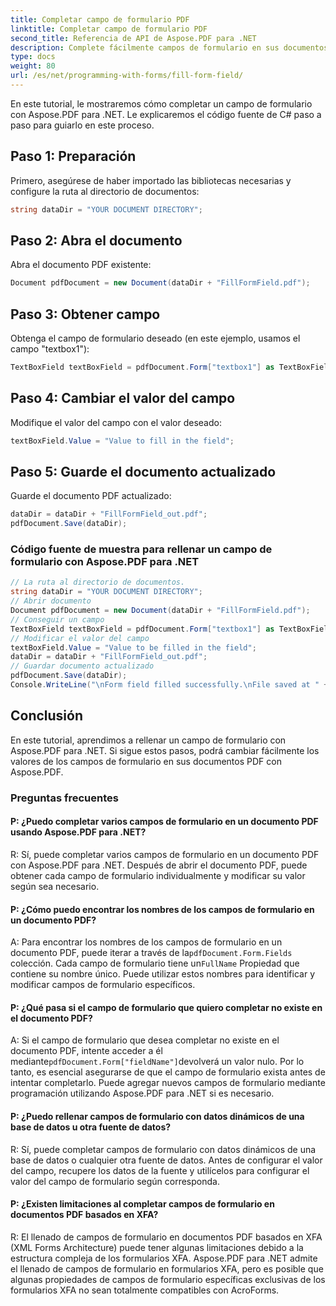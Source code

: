 ```yaml
---
title: Completar campo de formulario PDF
linktitle: Completar campo de formulario PDF
second_title: Referencia de API de Aspose.PDF para .NET
description: Complete fácilmente campos de formulario en sus documentos PDF utilizando Aspose.PDF para .NET.
type: docs
weight: 80
url: /es/net/programming-with-forms/fill-form-field/
---
```

En este tutorial, le mostraremos cómo completar un campo de formulario con Aspose.PDF para .NET. Le explicaremos el código fuente de C# paso a paso para guiarlo en este proceso.

## Paso 1: Preparación

Primero, asegúrese de haber importado las bibliotecas necesarias y configure la ruta al directorio de documentos:

```csharp
string dataDir = "YOUR DOCUMENT DIRECTORY";
```

## Paso 2: Abra el documento

Abra el documento PDF existente:

```csharp
Document pdfDocument = new Document(dataDir + "FillFormField.pdf");
```

## Paso 3: Obtener campo

Obtenga el campo de formulario deseado (en este ejemplo, usamos el campo "textbox1"):

```csharp
TextBoxField textBoxField = pdfDocument.Form["textbox1"] as TextBoxField;
```

## Paso 4: Cambiar el valor del campo

Modifique el valor del campo con el valor deseado:

```csharp
textBoxField.Value = "Value to fill in the field";
```

## Paso 5: Guarde el documento actualizado

Guarde el documento PDF actualizado:

```csharp
dataDir = dataDir + "FillFormField_out.pdf";
pdfDocument.Save(dataDir);
```

### Código fuente de muestra para rellenar un campo de formulario con Aspose.PDF para .NET 
```csharp
// La ruta al directorio de documentos.
string dataDir = "YOUR DOCUMENT DIRECTORY";
// Abrir documento
Document pdfDocument = new Document(dataDir + "FillFormField.pdf");
// Conseguir un campo
TextBoxField textBoxField = pdfDocument.Form["textbox1"] as TextBoxField;
// Modificar el valor del campo
textBoxField.Value = "Value to be filled in the field";
dataDir = dataDir + "FillFormField_out.pdf";
// Guardar documento actualizado
pdfDocument.Save(dataDir);
Console.WriteLine("\nForm field filled successfully.\nFile saved at " + dataDir);
```

## Conclusión

En este tutorial, aprendimos a rellenar un campo de formulario con Aspose.PDF para .NET. Si sigue estos pasos, podrá cambiar fácilmente los valores de los campos de formulario en sus documentos PDF con Aspose.PDF.

### Preguntas frecuentes

#### P: ¿Puedo completar varios campos de formulario en un documento PDF usando Aspose.PDF para .NET?

R: Sí, puede completar varios campos de formulario en un documento PDF con Aspose.PDF para .NET. Después de abrir el documento PDF, puede obtener cada campo de formulario individualmente y modificar su valor según sea necesario.

#### P: ¿Cómo puedo encontrar los nombres de los campos de formulario en un documento PDF?

 A: Para encontrar los nombres de los campos de formulario en un documento PDF, puede iterar a través de la`pdfDocument.Form.Fields` colección. Cada campo de formulario tiene un`FullName` Propiedad que contiene su nombre único. Puede utilizar estos nombres para identificar y modificar campos de formulario específicos.

#### P: ¿Qué pasa si el campo de formulario que quiero completar no existe en el documento PDF?

 A: Si el campo de formulario que desea completar no existe en el documento PDF, intente acceder a él mediante`pdfDocument.Form["fieldName"]`devolverá un valor nulo. Por lo tanto, es esencial asegurarse de que el campo de formulario exista antes de intentar completarlo. Puede agregar nuevos campos de formulario mediante programación utilizando Aspose.PDF para .NET si es necesario.

#### P: ¿Puedo rellenar campos de formulario con datos dinámicos de una base de datos u otra fuente de datos?

R: Sí, puede completar campos de formulario con datos dinámicos de una base de datos o cualquier otra fuente de datos. Antes de configurar el valor del campo, recupere los datos de la fuente y utilícelos para configurar el valor del campo de formulario según corresponda.

#### P: ¿Existen limitaciones al completar campos de formulario en documentos PDF basados en XFA?

R: El llenado de campos de formulario en documentos PDF basados en XFA (XML Forms Architecture) puede tener algunas limitaciones debido a la estructura compleja de los formularios XFA. Aspose.PDF para .NET admite el llenado de campos de formulario en formularios XFA, pero es posible que algunas propiedades de campos de formulario específicas exclusivas de los formularios XFA no sean totalmente compatibles con AcroForms.